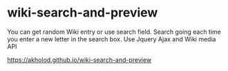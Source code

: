 # wiki-search-and-preview
You can get random Wiki entry or use search field.  Search going each time you enter a new letter in the search box.
Use Jquery Ajax and Wiki media API

https://akholod.github.io/wiki-search-and-preview
